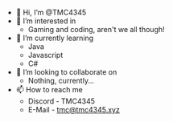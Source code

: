 - 👋 Hi, I’m @TMC4345
- 👀 I’m interested in 
     - Gaming and coding, aren't we all though! 
- 🌱 I’m currently learning 
     - Java
     - Javascript
     - C#
- 💞️ I’m looking to collaborate on 
     - Nothing, currently...
- 📫 How to reach me 
     - Discord - TMC4345
     - E-Mail - tmc@tmc4345.xyz

<!---
what did you ✨ find ✨?
--->
